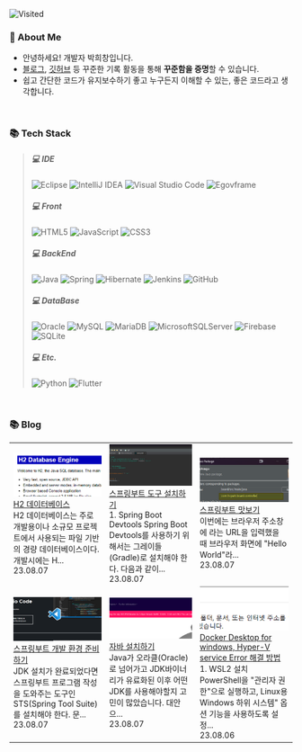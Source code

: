 ![Visited](https://hits.seeyoufarm.com/api/count/incr/badge.svg?url=https%3A%2F%2Fgithub.com%2Fhichang4u%2Fhit-counter&count_bg=%2379C83D&title_bg=%23555555&icon=&icon_color=%23E7E7E7&title=visited&edge_flat=false)

### 🚀 About Me

- 안녕하세요! 개발자 박희창입니다.
- <a href="https://program-app.tistory.com/">블로그</a>, <a href="https://github.com/hichang4u/">깃허브</a> 등 꾸준한 기록 활동을 통해 **꾸준함을 증명**할 수 있습니다.
- 쉽고 간단한 코드가 유지보수하기 좋고 누구든지 이해할 수 있는, 좋은 코드라고 생각합니다.
<br/>

### 📚 Tech Stack

> ##### 💻 IDE
> ![Eclipse](https://img.shields.io/badge/Eclipse-FE7A16.svg?style=flat&logo=Eclipse&logoColor=white)
> ![IntelliJ IDEA](https://img.shields.io/badge/IntelliJIDEA-000000.svg?style=flat&logo=intellij-idea&logoColor=white)
> ![Visual Studio Code](https://img.shields.io/badge/Visual%20Studio%20Code-0078d7.svg?style=flat&logo=visual-studio-code&logoColor=white)
> ![Egovframe](https://img.shields.io/badge/Egovframe-1b2ba2.svg?style=flat&logo=E&logoColor=white)
> ##### 💻 Front
> ![HTML5](https://img.shields.io/badge/html5-%23E34F26.svg?style=flat&logo=html5&logoColor=white)
> ![JavaScript](https://img.shields.io/badge/javascript-%23323330.svg?style=flat&logo=javascript&logoColor=%23F7DF1E)
> ![CSS3](https://img.shields.io/badge/css3-%231572B6.svg?style=flat&logo=css3&logoColor=white)
> ##### 💻 BackEnd
> ![Java](https://img.shields.io/badge/java-%23ED8B00.svg?style=flat&logo=openjdk&logoColor=white)
> ![Spring](https://img.shields.io/badge/spring-%236DB33F.svg?style=flat&logo=spring&logoColor=white)
> ![Hibernate](https://img.shields.io/badge/Hibernate-59666C?style=flat&logo=Hibernate&logoColor=white)
> ![Jenkins](https://img.shields.io/badge/jenkins-%232C5263.svg?style=flat&logo=jenkins&logoColor=white)
> ![GitHub](https://img.shields.io/badge/github-%23121011.svg?style=flat&logo=github&logoColor=white)
> ##### 💻 DataBase
> ![Oracle](https://img.shields.io/badge/Oracle-F80000?style=flat&logo=oracle&logoColor=white)
> ![MySQL](https://img.shields.io/badge/mysql-%2300f.svg?style=flat&logo=mysql&logoColor=white)
> ![MariaDB](https://img.shields.io/badge/MariaDB-003545?style=flat&logo=mariadb&logoColor=white)
> ![MicrosoftSQLServer](https://img.shields.io/badge/Microsoft%20SQL%20Server-CC2927?style=flat&logo=microsoft%20sql%20server&logoColor=white)
> ![Firebase](https://img.shields.io/badge/Firebase-039BE5?style=flat&logo=Firebase&logoColor=white)
> ![SQLite](https://img.shields.io/badge/sqlite-%2307405e.svg?style=flat&logo=sqlite&logoColor=white)
> ##### 💻 Etc.
> ![Python](https://img.shields.io/badge/python-3670A0?style=flat&logo=python&logoColor=ffdd54)
> ![Flutter](https://img.shields.io/badge/Flutter-%2302569B.svg?style=flat&logo=Flutter&logoColor=white)
<br/>

### 📚 Blog
<table><tbody><tr>
<td>
    <a href="https://program-app.tistory.com/entry/H2-%EB%8D%B0%EC%9D%B4%ED%84%B0%EB%B2%A0%EC%9D%B4%EC%8A%A4">
        <img width="100%" src="/img/2904461807529740222.png"/><br/>
        <div>H2 데이터베이스 </div>
    </a>
    <div>H2 데이터베이스는 주로 개발용이나 소규모 프로젝트에서 사용되는 파일 기반의 경량 데이터베이스이다. 개발시에는 H... </div>
    <div>23.08.07</div>
</td>
<td>
    <a href="https://program-app.tistory.com/entry/%EC%8A%A4%ED%94%84%EB%A7%81%EB%B6%80%ED%8A%B8-%EB%8F%84%EA%B5%AC-%EC%84%A4%EC%B9%98%ED%95%98%EA%B8%B0">
        <img width="100%" src="/img/2333026218426303764.png"/><br/>
        <div>스프링부트 도구 설치하기 </div>
    </a>
    <div>1. Spring Boot Devtools Spring Boot Devtools를 사용하기 위해서는 그레이들(Gradle)로 설치해야 한다. 다음과 같이... </div>
    <div>23.08.07</div>
</td>
<td>
    <a href="https://program-app.tistory.com/entry/%EC%8A%A4%ED%94%84%EB%A7%81%EB%B6%80%ED%8A%B8-%EB%A7%9B%EB%B3%B4%EA%B8%B0">
        <img width="100%" src="/img/9115909377308666903.png"/><br/>
        <div>스프링부트 맛보기 </div>
    </a>
    <div>이번에는 브라우저 주소창에  라는 URL을 입력했을 때 브라우저 화면에 "Hello World"라... </div>
    <div>23.08.07</div>
</td>
</tr>
<tr>
<td>
    <a href="https://program-app.tistory.com/entry/%EC%8A%A4%ED%94%84%EB%A7%81%EB%B6%80%ED%8A%B8-%EA%B0%9C%EB%B0%9C-%ED%99%98%EA%B2%BD-%EC%A4%80%EB%B9%84%ED%95%98%EA%B8%B0">
        <img width="100%" src="/img/3808160059610443242.png"/><br/>
        <div>스프링부트 개발 환경 준비하기 </div>
    </a>
    <div>JDK 설치가 완료되었다면 스프링부트 프로그램 작성을 도와주는 도구인 STS(Spring Tool Suite)를 설치해야 한다. 문... </div>
    <div>23.08.07</div>
</td>
<td>
    <a href="https://program-app.tistory.com/entry/%EC%9E%90%EB%B0%94-%EC%84%A4%EC%B9%98%ED%95%98%EA%B8%B0">
        <img width="100%" src="/img/5181650245493645655.png"/><br/>
        <div>자바 설치하기 </div>
    </a>
    <div>Java가 오라클(Oracle)로 넘어가고 JDK바이너리가 유료화된 이후 어떤 JDK를 사용해야할지 고민이 많았습니다. 대안으... </div>
    <div>23.08.07</div>
</td>
<td>
    <a href="https://program-app.tistory.com/entry/Docker-Desktop-for-windows-Hyper-V-service-Error-%ED%95%B4%EA%B2%B0-%EB%B0%A9%EB%B2%95">
        <img width="100%" src="/img/8377973696993975335.png"/><br/>
        <div>Docker Desktop for windows, Hyper-V service Error 해결 방법 </div>
    </a>
    <div>1. WSL2 설치 PowerShell을 "관리자 권한"으로 실행하고, Linux용 Windows 하위 시스템" 옵션 기능을 사용하도록 설정... </div>
    <div>23.08.06</div>
</td>
</tr>
</tbody></table>
